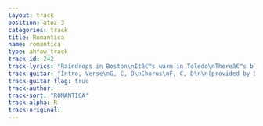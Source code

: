 ```yaml
---
layout: track
position: atoz-3
categories: track
title: Romantica
name: romantica
type: ahfow_track
track-id: 242
track-lyrics: "Raindrops in Boston\nItâ€™s warm in Toledo\nThereâ€™s blue in my red\n\nWine spoiliody\nGinger is burning a hole in my head\nWhile I was sleeping\nShe came to my room\nAnd borrowed my eyes\nHow Could I know, what I think till I see, what I say?\n\nIâ€™m in a jam\nYouâ€™re in a pickle\nWeâ€™re in a stew\n\nThe airplane is coasting\nThe pilot is sleeping there is nothing to do\nHow will I know?\nWhich way to go\nWho has the answers?\n\nHow could I know, what I think till I see what I say?\n\nIâ€™m in the mood for you\nIâ€™m in the mood for you\n\nIâ€™m in a jam\nYouâ€™re in a pickle\nWeâ€™re in a stew\n\nItâ€™s cold in the autumn,\nItâ€™s warm in the freezer\nThereâ€™s red in my blue\n\nHow will I know?\nWhich way to go\nWho has the answers?\n\nHow could I know, what I think till I see what I say?\n\nIâ€™m in the mood for you\nIâ€™m in the mood for you"
track-guitar: "Intro, Verse\nG, C, D\nChorus\nF, C, D\n\n(provided by Drew)"
track-guitar-flag: true
track-author: 
track-sort: "ROMANTICA"
track-alpha: R
track-original: 
---
```

